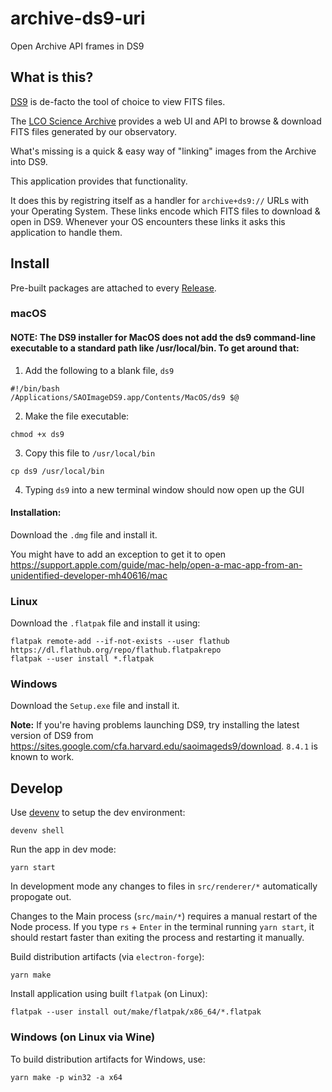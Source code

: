 # archive-ds9-uri

Open Archive API frames in DS9

## What is this?

[DS9](https://sites.google.com/cfa.harvard.edu/saoimageds9) is de-facto the
tool of choice to view FITS files.

The [LCO Science Archive](https://archive.lco.global) provides a web UI and API
to browse & download FITS files generated by our observatory.

What's missing is a quick & easy way of "linking" images from the Archive
into DS9.

This application provides that functionality.

It does this by registring itself as a handler for `archive+ds9://` URLs with
your Operating System. These links encode which FITS files to download &
open in DS9. Whenever your OS encounters these links it asks this application
to handle them.

## Install

Pre-built packages are attached to every [Release](https://github.com/LCOGT/archive-electron-ds9-uri/releases/latest).

### macOS

#### NOTE: The DS9 installer for MacOS does not add the ds9 command-line executable to a standard path like /usr/local/bin. To get around that:

1. Add the following to a blank file, `ds9`

```
#!/bin/bash
/Applications/SAOImageDS9.app/Contents/MacOS/ds9 $@
```
2. Make the file executable: 
```
chmod +x ds9
```
3. Copy this file to `/usr/local/bin`
```
cp ds9 /usr/local/bin
```
4. Typing `ds9` into a new terminal window should now open up the GUI

#### Installation:

Download the `.dmg` file and install it.

You might have to add an exception to get it to open https://support.apple.com/guide/mac-help/open-a-mac-app-from-an-unidentified-developer-mh40616/mac

### Linux

Download the `.flatpak` file and install it using:

```shell
flatpak remote-add --if-not-exists --user flathub https://dl.flathub.org/repo/flathub.flatpakrepo
flatpak --user install *.flatpak
```

### Windows

Download the `Setup.exe` file and install it.

**Note:** If you're having problems launching DS9, try installing the latest
version of DS9 from https://sites.google.com/cfa.harvard.edu/saoimageds9/download.
`8.4.1` is known to work.

## Develop

Use [devenv](https://devenv.sh/getting-started/) to setup the dev environment:

```shell
devenv shell
```

Run the app in dev mode:

```shell
yarn start
```

In development mode any changes to files in `src/renderer/*` automatically propogate out.

Changes to the Main process (`src/main/*`) requires a manual restart of the Node process.
If you type `rs` + `Enter` in the terminal running `yarn start`, it should restart faster
than exiting the process and restarting it manually.

Build distribution artifacts (via `electron-forge`):

```shell
yarn make
```

Install application using built `flatpak` (on Linux):

```shell
flatpak --user install out/make/flatpak/x86_64/*.flatpak
```

### Windows (on Linux via Wine)

To build distribution artifacts for Windows, use:

```shell
yarn make -p win32 -a x64
```

